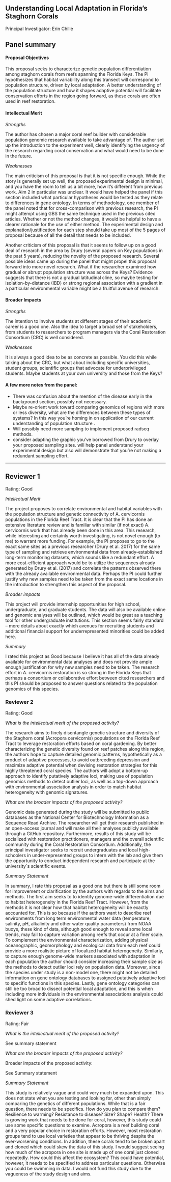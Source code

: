 ## Understanding Local Adaptation in Florida’s Staghorn Corals

Principal Investigator: Erin Chille

## Panel summary

#### Proposal Objectives

This proposal seeks to characterize genetic population differentiation among staghorn corals from reefs spanning the Florida Keys. The PI hypothesizes that habitat variability along this transect will correspond to population structure, driven by local adaptation. A better understanding of the population structure and how it shapes adaptive potential will facilitate conservation efforts in the region going forward, as these corals are often used in reef restoration.

#### Intellectual Merit
*Strengths*

The author has chosen a major coral reef builder with considerable population genomic research available to take advantage of. The author set up the introduction to the experiment well, clearly identifying the urgency of the research regarding coral conservation and what would need to be done in the future.

*Weaknesses*

The main criticism of this proposal is that it is not specific enough. While the story is generally set up well, the proposed experimental design is minimal, and you have the room to tell us a bit more, how it’s different from previous work. Aim 2 in particular was unclear. It would have helped the panel if this section included what particular hypotheses would be tested as they relate to differences in gene ontology. In terms of methodology, one member of the panel noted that for cross-comparison with previous research, the PI might attempt using GBS the same technique used in the previous cited articles. Whether or not the method changes, it would be helpful to have a clearer rationale for the use of either method. The experimental design and explanation/justification for each step should take up most of the 5 pages of proposal because of all the detail that needs to be included.

Another criticism of this proposal is that it seems to follow up on a good deal of research in the area by Drury (several papers on Key populations in the past 5 years), reducing the novelty of the proposed research. Several possible ideas came up during the panel that might propel this proposal forward into more novel research. What if the researcher examined how gradual or abrupt population structure was across the Keys? Evidence suggests that there is not a gradual latitudinal cline, so maybe testing for isolation-by-distance (IBD) or strong regional association with a gradient in a particular environmental variable might be a fruitful avenue of research.

#### Broader Impacts
*Strengths*

The intention to involve students at different stages of their academic career is a good one. Also the idea to target a broad set of stakeholders, from students to researchers to program managers via the Coral Restoration Consortium (CRC) is well considered.

*Weaknesses*

It is always a good idea to be as concrete as possible. You did this while talking about the CRC, but what about including specific universities, student groups, scientific groups that advocate for underprivileged students. Maybe students at your own university and those from the Keys?

#### A few more notes from the panel:

-	There was confusion about the mention of the disease early in the background section, possibly not necessary.
-	Maybe re-orient work toward comparing genomics of regions with more or less diversity, what are the differences between these types of systems? In this way you’re homing in on application of our current understanding of population structure .
-	Will possibly need more sampling to implement proposed radseq methods.
-	consider adapting the graphic you’ve borrowed from Drury to overlay your proposed sampling sites. will help panel understand your experimental design but also will demonstrate that you’re not making a redundant sampling effort.
*****




## Reviewer 1
Rating: Good

*Intellectual Merit*

The project proposes to correlate environmental and habitat variables with the population structure and genetic connectivity of A. cervicornis populations in the Florida Reef Tract. It is clear that the PI has done an extensive literature review and is familiar with similar (if not exact) A. cervicornis work that has already been done in this area. This research, while interesting and certainly worth investigating, is not novel enough (to me) to warrant more funding. For example, the PI proposes to go to the exact same sites as a previous researcher (Drury et al. 2017) for the same type of sampling and retrieve environmental data from already-established long-term monitoring datasets, which sounds like a redundant effort. A more cost-efficient approach would be to utilize the sequences already generated by Drury et al. (2017) and correlate the patterns observed there with the already available environmental data. Perhaps the PI could further justify why new samples need to be taken from the exact same locations in the introduction to strengthen this aspect of the proposal.

*Broader impacts*

This project will provide internship opportunities for high school, undergraduate, and graduate students. The data will also be available online and genomic analyses will be outlined, which would be great as a teaching tool for other undergraduate institutions. This section seems fairly standard – more details about exactly which avenues for recruiting students and additional financial support for underrepresented minorities could be added here.

*Summary*

I rated this project as Good because I believe it has all of the data already available for environmental data analyses and does not provide ample enough justification for why new samples need to be taken. The research effort in A. cervicornis restoration is so strong in the Florida Keys that perhaps a consortium or collaborative effort between cited researchers and this PI should be proposed to answer questions related to the population genomics of this species.


### Reviewer 2
Rating: Good

*What is the intellectual merit of the proposed activity?*

The research  aims to finely disentangle genetic structure and diversity of the  Staghorn coral (Acropora cervicornis) populations on the Florida Reef Tract to leverage restoration efforts based on coral gardening. By better characterizing the genetic diversity found on reef patches along this region, the authors hope to capture detailed genomic patterns, hypothetically as a product of adaptive processes, to avoid outbreeding depression and maximize adaptive potential when devising restoration strategies for this highly threatened coral species. The authors will adopt a bottom-up approach to identify putatively adaptive loci, making use of population genomics methods to detect outlier loci, as well as a top-down approach with environmental association analysis in order to match habitat heterogeneity with genomic signatures.

*What are the broader impacts of the proposed activity?*

Genomic data generated during the study will be submitted to public databases as the National Center for Biotechnology Information as a Sequence Read Archive. The researcher will get their research published in an open-access journal and will make all their analyses publicly available through a GitHub repository.  Furthermore, results of this study will be socialized with restoration practitioners, managers and the overall scientific community during the Coral Restoration Consortium. Additionally, the principal investigator seeks to recruit undergraduates and local high-schoolers in under-represented groups to intern with the lab and give them the opportunity to conduct independent research and participate at the university`s scientific events.

*Summary Statement*

In summary, I rate this proposal as a good one but there is still some room for improvement or clarification by the authors with regards to the aims and methods. The first aim seeks to to identify  genome-wide differentiation due to habitat heterogeneity in the Florida Reef Tract. However, from the methods it is not clear how that habitat heterogeneity will be exactly accounted for. This is so because if the authors want to describe reef environments from long term environmental water data (temperature, salinity, pH, alkalinity and other water quality parameters) from NOAA buoys, these kind of data, although good enough to reveal some local trends, may fail to capture variation among reefs that occur at a finer scale. To complement the environmental characterization, adding physical oceanographic, geomorphology and ecological data from each reef could provide a more realistic picture of localized habitat heterogeneity. Similarly, to capture enough genome-wide markers associated with adaptation in each population the author should consider increasing their sample size as the methods to detect outlier loci rely on population data. Moreover, since the species under study is a non-model one, there might not be detailed information on gene ontology databases to assigned putatively adaptive loci to specific functions in this species. Lastly, gene ontology categories can still be too broad to dissect potential local adaptation, and this is when including more individuals in the environmental associations analysis could shed light on some adaptive correlations.



### Reviewer 3
Rating: Fair

*What is the intellectual merit of the proposed activity?*

See summary statement

*What are the broader impacts of the proposed activity?*

Broader impacts of the proposed activity:

See Summary statement

*Summary Statement*


This study is relatively vague and could very much be expanded upon. This does not state what you are testing and looking for, other than simply comparing the genetics of different populations. While that is a fair question, there needs to be specifics. How do you plan to compare them? Resilience to warming? Resistance to disease? Size? Shape? Health? There is growing work that needs to be done for coral, however, this study could use some specific questions to examine. Acropora is a reef building coral and a very popular choice in restoration efforts. However, most restoration groups tend to use local varieties that appear to be thriving despite the ever-worsening conditions. In addition, these corals tend to be broken apart and cloned which could skew the data of this study. I would suggest seeing how much of the acropora in one site is made up of one coral just cloned repeatedly. How could this affect the ecosystem? This could have potential, however, it needs to be specified to address particular questions. Otherwise you could be swimming in data. I would not fund this study due to the vagueness of the study design and aims.
